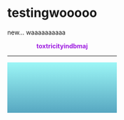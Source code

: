 # testingwooooo
new...
waaaaaaaaaa

<body>
  <span class="infobox" style="display: inline-block; width: 250px;">
    <center>
      <b>
        <strong style="color: #9e1ce0;">toxtricityindbmaj</strong>
      </b>
      <hr>
      <span
        style="
          display: block;
          height: 115px;
          background-image: linear-gradient(rgb(156, 246, 246), rgb(87, 167, 193));
          background-position: initial;
          background-size: initial;
          background-repeat: initial;
          background-attachment: initial;
          background-origin: initial;
          background-clip: initial;
        "
      >
        <span style="display: inline-block; height: 30px; width: 40px;"></span>
            <span
          style="
            display: inline-block;
            height: 80px;
            width: 80px;
            background-image: url('https://play.pokemonshowdown.com/sprites/trainers/hilda-masters3.png');
            background-size: contain;
            background-repeat: no-repeat;
          "
        ></span>
        <span style="display: inline-block; height: 30px; width: 40px;"></span>
        <br>
        <!-- Pokémon icons -->
        <span
          style="
            display: inline-block;
            height: 30px;
            width: 40px;
            background-image: url('https://play.pokemonshowdown.com/sprites/pokemonicons-sheet.png?v16');
            background-position: -40px -3300px;
            background-size: initial;
            background-repeat: no-repeat;
            background-attachment: scroll;
            background-origin: initial;
            background-clip: initial;
          "
        ></span>
        <span
          style="
            display: inline-block;
            height: 30px;
            width: 40px;
            background-image: url('https://play.pokemonshowdown.com/sprites/pokemonicons-sheet.png?v16');
            background-position: -200px -3390px;
            background-size: initial;
            background-repeat: no-repeat;
            background-attachment: scroll;
            background-origin: initial;
            background-clip: initial;
          "
        ></span>
        <span
          style="
            display: inline-block;
            height: 30px;
            width: 40px;
            background-image: url('https://play.pokemonshowdown.com/sprites/pokemonicons-sheet.png?v16');
            background-position: -240px -3390px;
            background-size: initial;
            background-repeat: no-repeat;
            background-attachment: scroll;
            background-origin: initial;
            background-clip: initial;
          "
        ></span>
        <span
          style="
            display: inline-block;
            height: 30px;
            width: 40px;
            background-image: url('https://play.pokemonshowdown.com/sprites/pokemonicons-sheet.png?v16');
            background-position: -80px -3300px;
            background-size: initial;
            background-repeat: no-repeat;
            background-attachment: scroll;
            background-origin: initial;
            background-clip: initial;
          "
        ></span>
        <span
          style="
            display: inline-block;
            height: 30px;
            width: 40px;
            background-image: url('https://play.pokemonshowdown.com/sprites/pokemonicons-sheet.png?v16');
            background-position: -160px -3390px;
            background-size: initial;
            background-repeat: no-repeat;
            background-attachment: scroll;
            background-origin: initial;
            background-clip: initial;
          "
        ></span>
      </span>
    </center>
  </span>
</body>

